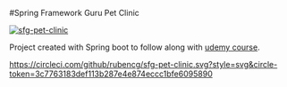 #Spring  Framework Guru Pet Clinic

[![sfg-pet-clinic](https://circleci.com/github/rubencg/sfg-pet-clinic.svg?style=svg&circle-token=3c7763183def113b287e4e874eccc1bfe6095890)](https://app.circleci.com/pipelines/github/rubencg/sfg-pet-clinic)

Project created with Spring boot to follow along with [udemy course](http://udemy.com/course/spring-framework-5-beginner-to-guru).

https://circleci.com/github/rubencg/sfg-pet-clinic.svg?style=svg&circle-token=3c7763183def113b287e4e874eccc1bfe6095890